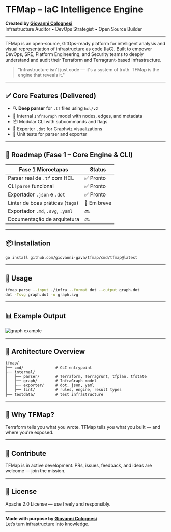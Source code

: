 # TFMap – IaC Intelligence Engine

**Created by [Giovanni Colognesi](https://github.com/giovanni-gava)**  
Infrastructure Auditor • DevOps Strategist • Open Source Builder

---

TFMap is an open-source, GitOps-ready platform for intelligent analysis and visual representation of infrastructure as code (IaC). Built to empower DevOps, SRE, Platform Engineering, and Security teams to deeply understand and audit their Terraform and Terragrunt-based infrastructure.

> "Infrastructure isn't just code — it's a system of truth. TFMap is the engine that reveals it."

---

## ✅ Core Features (Delivered)

- 🔍 **Deep parser** for `.tf` files using `hcl/v2`
- 🧠 Internal `InfraGraph` model with nodes, edges, and metadata
- 📦 Modular CLI with subcommands and flags
- 🎨 Exporter `.dot` for Graphviz visualizations
- 🧪 Unit tests for parser and exporter

---

## 🚧 Roadmap (Fase 1 – Core Engine & CLI)

| Fase 1 Microetapas                   | Status     |
|--------------------------------------|------------|
| Parser real de `.tf` com HCL         | ✅ Pronto  |
| CLI `parse` funcional                | ✅ Pronto  |
| Exportador `.json` e `.dot`          | ✅ Pronto  |
| Linter de boas práticas (`tags`)     | 🚧 Em breve |
| Exportador `.md`, `.svg`, `.yaml`    | 🔜          |
| Documentação de arquitetura          | 🔜          |

---

## 📦 Installation

```bash
go install github.com/giovanni-gava/tfmap/cmd/tfmap@latest
```

---

## 🚀 Usage

```bash
tfmap parse --input ./infra --format dot --output graph.dot
dot -Tsvg graph.dot -o graph.svg
```

---

## 📊 Example Output

![graph example](./graph.svg)

---

## 🔧 Architecture Overview

```
tfmap/
├── cmd/              # CLI entrypoint
├── internal/
│   ├── parser/       # Terraform, Terragrunt, tfplan, tfstate
│   ├── graph/        # InfraGraph model
│   ├── exporter/     # dot, json, yaml
│   ├── lint/         # rules, engine, result types
├── testdata/         # test infrastructure
```

---

## 🧠 Why TFMap?

Terraform tells you what you wrote.
TFMap tells you what you built — and where you're exposed.

---

## 💬 Contribute

TFMap is in active development.
PRs, issues, feedback, and ideas are welcome — join the mission.

---

## 📜 License

Apache 2.0 License — use freely and responsibly.

---

**Made with purpose by [Giovanni Colognesi](https://linkedin.com/in/giovanni-gava-21338115a)**  
Let’s turn infrastructure into knowledge.
